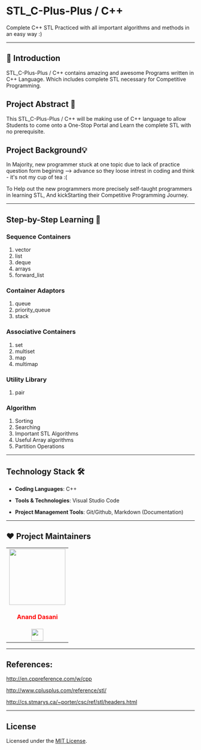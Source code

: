 # STL_C-Plus-Plus / C++
Complete C++ STL Practiced with all important algorithms and methods in an easy way :)

---

## 📌 Introduction

STL_C-Plus-Plus / C++ contains amazing and awesome Programs written in C++ Language. Which includes complete STL necessary for Competitive Programming.


## Project Abstract 🙋

This STL_C-Plus-Plus / C++ will be making use of C++ language to allow Students to come onto a One-Stop Portal and Learn the complete STL with no prerequisite.


## Project Background💡

In Majority, new programmer stuck at one topic due to lack of practice question form begining --> advance so they loose intrest in coding and think - it's not my cup of tea :(

To Help out the new programmers more precisely self-taught programmers in learning STL, And kickStarting their Competitive Programming Journey.

---

## Step-by-Step Learning 👀

### Sequence Containers
1. vector
2. list
3. deque
4. arrays
5. forward_list

### Container Adaptors 
1. queue
2. priority_queue
3. stack

### Associative Containers 
1. set
2. multiset
3. map
4. multimap

### Utility Library
1. pair

### Algorithm
1. Sorting
2. Searching
3. Important STL Algorithms
4. Useful Array algorithms
5. Partition Operations

---

## Technology Stack 🛠️

- **Coding Languages**: C++

- **Tools & Technologies**: Visual Studio Code

- **Project Management Tools**: Git/Github, Markdown (Documentation)

---

## ❤️ Project Maintainers
<table>
<tr>
<td align="center"><a href="https://github.com/ananddasani"><img src="https://avatars.githubusercontent.com/u/74413402?s=400&u=f0e841bfa3bad7e069702458b4f860550545b0ac&v=4" width=150px height=150px /></a></br> <h4 style="color:red;">Anand Dasani</h4>
<a href="https://www.linkedin.com/in/anand-dasani-b72954202/"><img src="https://mpng.subpng.com/20180324/vhe/kisspng-linkedin-computer-icons-logo-social-networking-ser-facebook-5ab6ebfe5f5397.2333748215219374063905.jpg" width="32px" height="32px"></a></td>

</tr>
</table>

---

## References:

http://en.cppreference.com/w/cpp

http://www.cplusplus.com/reference/stl/

http://cs.stmarys.ca/~porter/csc/ref/stl/headers.html


---

## License

Licensed under the [MIT License](https://github.com/ananddasani/STL_C-Plus-Plus/blob/main/LICENSE).
